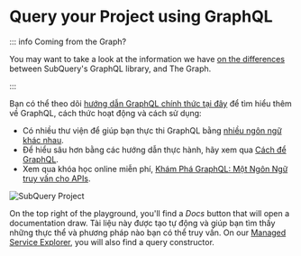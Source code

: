# Query your Project using GraphQL

::: info Coming from the Graph?

You may want to take a look at the information we have [on the differences](../build/graph-migration.md#graphql-query-differences) between SubQuery's GraphQL library, and The Graph.

:::

Bạn có thể theo dõi [hướng dẫn GraphQL chính thức tại đây](https://graphql.org/learn/) để tìm hiểu thêm về GraphQL, cách thức hoạt động và cách sử dụng:

- Có nhiều thư viện để giúp bạn thực thi GraphQL bằng [nhiều ngôn ngữ khác nhau](https://graphql.org/code/).
- Để hiểu sâu hơn bằng các hướng dẫn thực hành, hãy xem qua [Cách để GraphQL](https://www.howtographql.com/).
- Xem qua khóa học online miễn phí, [Khám Phá GraphQL: Một Ngôn Ngữ truy vấn cho APIs](https://www.edx.org/course/exploring-graphql-a-query-language-for-apis).

![SubQuery Project](/assets/img/query.png)

On the top right of the playground, you'll find a _Docs_ button that will open a documentation draw. Tài liệu này được tạo tự động và giúp bạn tìm thấy những thực thể và phương pháp nào bạn có thể truy vấn. On our [Managed Service Explorer](https://explorer.subquery.network/), you will also find a query constructor.
